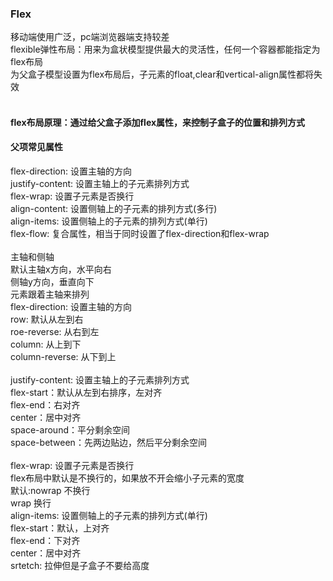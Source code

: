 ### Flex
移动端使用广泛，pc端浏览器端支持较差<br>
flexible弹性布局：用来为盒状模型提供最大的灵活性，任何一个容器都能指定为flex布局<br>
为父盒子模型设置为flex布局后，子元素的float,clear和vertical-align属性都将失效<br>
<br>
#### flex布局原理：通过给父盒子添加flex属性，来控制子盒子的位置和排列方式
#### 父项常见属性
flex-direction: 设置主轴的方向<br>
justify-content: 设置主轴上的子元素排列方式<br>
flex-wrap: 设置子元素是否换行<br>
align-content: 设置侧轴上的子元素的排列方式(多行)<br>
align-items: 设置侧轴上的子元素的排列方式(单行)<br>
flex-flow: 复合属性，相当于同时设置了flex-direction和flex-wrap<br>
<br>
主轴和侧轴<br>
默认主轴x方向，水平向右<br>
侧轴y方向，垂直向下<br>
元素跟着主轴来排列
<br>
flex-direction: 设置主轴的方向<br>
row: 默认从左到右<br>
roe-reverse: 从右到左<br>
column: 从上到下<br>
column-reverse: 从下到上<br>
<br>
justify-content: 设置主轴上的子元素排列方式<br>
flex-start：默认从左到右排序，左对齐<br>
flex-end：右对齐<br>
center：居中对齐<br>
space-around：平分剩余空间<br>
space-between：先两边贴边，然后平分剩余空间<br>
<br>
flex-wrap: 设置子元素是否换行<br>
flex布局中默认是不换行的，如果放不开会缩小子元素的宽度<br>
默认:nowrap 不换行<br>
wrap 换行<br>
align-items: 设置侧轴上的子元素的排列方式(单行)<br>
flex-start：默认，上对齐<br>
flex-end：下对齐<br>
center：居中对齐<br>
srtetch: 拉伸但是子盒子不要给高度







